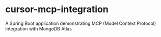 # cursor-mcp-integration
A Spring Boot application demonstrating MCP (Model Context Protocol) integration with MongoDB Atlas
